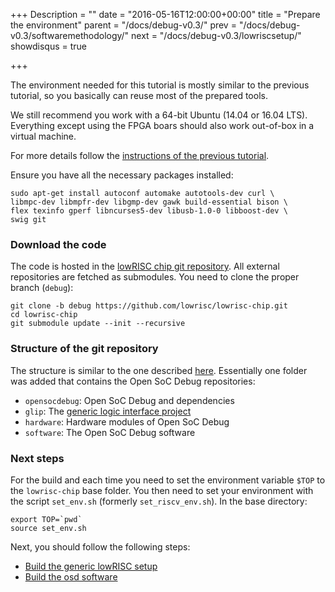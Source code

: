 +++
Description = ""
date = "2016-05-16T12:00:00+00:00"
title = "Prepare the environment"
parent = "/docs/debug-v0.3/"
prev = "/docs/debug-v0.3/softwaremethodology/"
next = "/docs/debug-v0.3/lowriscsetup/"
showdisqus = true

+++

The environment needed for this tutorial is mostly similar to the
previous tutorial, so you basically can reuse most of the prepared
tools.

We still recommend you work with a 64-bit Ubuntu (14.04 or 16.04
LTS). Everything except using the FPGA boars should also work
out-of-box in a virtual machine.

For more details follow the
[instructions of the previous tutorial](/docs/untether-v0.2/dev-env).

Ensure you have all the necessary packages installed:

    sudo apt-get install autoconf automake autotools-dev curl \
    libmpc-dev libmpfr-dev libgmp-dev gawk build-essential bison \
    flex texinfo gperf libncurses5-dev libusb-1.0-0 libboost-dev \
    swig git

### Download the code

The code is hosted in the
[lowRISC chip git repository](https://github.com/lowrisc/lowrisc-chip). All
external repositories are fetched as submodules. You need to clone the
proper branch (`debug`):

    git clone -b debug https://github.com/lowrisc/lowrisc-chip.git
    cd lowrisc-chip
	git submodule update --init --recursive

### Structure of the git repository

The structure is similar to the one described
[here](/docs/untether-v0.2/dev-env/#structure-of-the-git-repository:332a00eb4e29c66523efb552bbd30a5d). Essentially
one folder was added that contains the Open SoC Debug repositories:

 * `opensocdebug`: Open SoC Debug and dependencies
  * `glip`: The [generic logic interface project](http://glip.io)
  * `hardware`: Hardware modules of Open SoC Debug
  * `software`: The Open SoC Debug software

### Next steps

For the build and each time you need to set the environment variable
`$TOP` to the `lowrisc-chip` base folder. You then need to set your
environment with the script `set_env.sh` (formerly
`set_riscv_env.sh`). In the base directory:

    export TOP=`pwd`
    source set_env.sh

Next, you should follow the following steps:

 * [Build the generic lowRISC setup](/docs/debug-v0.3/lowriscsetup)
 * [Build the osd software](/docs/debug-v0.3/osdsoftware)

